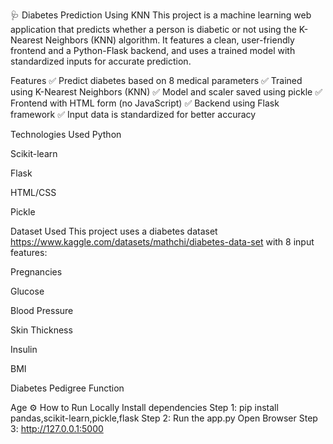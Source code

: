 🩺 Diabetes Prediction Using KNN
This project is a machine learning web application that predicts whether a person is diabetic or not using the K-Nearest Neighbors (KNN) algorithm. It features a clean, user-friendly frontend and a Python-Flask backend, and uses a trained model with standardized inputs for accurate prediction.

Features
✅ Predict diabetes based on 8 medical parameters
✅ Trained using K-Nearest Neighbors (KNN)
✅ Model and scaler saved using pickle
✅ Frontend with HTML form (no JavaScript)
✅ Backend using Flask framework
✅ Input data is standardized for better accuracy

Technologies Used
Python

Scikit-learn

Flask

HTML/CSS

Pickle

Dataset Used
This project uses a diabetes dataset https://www.kaggle.com/datasets/mathchi/diabetes-data-set with 8 input features:

Pregnancies

Glucose

Blood Pressure

Skin Thickness

Insulin

BMI

Diabetes Pedigree Function

Age
⚙️ How to Run Locally
Install dependencies
Step 1: pip install pandas,scikit-learn,pickle,flask
Step 2: Run the app.py
Open Browser
Step 3: http://127.0.0.1:5000
